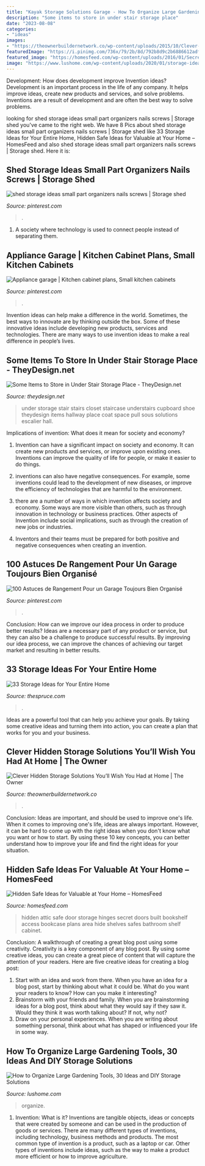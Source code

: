 ```yaml
---
title: "Kayak Storage Solutions Garage - How To Organize Large Gardening Tools, 30 Ideas And Diy Storage Solutions"
description: "Some items to store in under stair storage place"
date: "2023-08-08"
categories:
- "ideas"
images:
- "https://theownerbuildernetwork.co/wp-content/uploads/2015/10/Clever-Hidden-Storage-09.jpg"
featuredImage: "https://i.pinimg.com/736x/79/2b/8d/792b8d9c2b6886612adf701221f8b2eb.jpg"
featured_image: "https://homesfeed.com/wp-content/uploads/2016/01/Secret-safe-behind-built-in-shelves-or-cabinets.jpg"
image: "https://www.lushome.com/wp-content/uploads/2020/01/storage-ideas-gadening-tools-19.jpg"
---
```



Development: How does development improve Invention ideas?
Development is an important process in the life of any company. It helps improve ideas, create new products and services, and solve problems. Inventions are a result of development and are often the best way to solve problems.

	

		
looking for shed storage ideas small part organizers nails screws | Storage shed you've came to the right web. We have 8 Pics about shed storage ideas small part organizers nails screws | Storage shed like 33 Storage Ideas for Your Entire Home, Hidden Safe Ideas for Valuable at Your Home – HomesFeed and also shed storage ideas small part organizers nails screws | Storage shed. Here it is:
		
    
## Shed Storage Ideas Small Part Organizers Nails Screws | Storage Shed

<img loading=lazy src="https://i.pinimg.com/736x/ae/7c/6b/ae7c6b854e0fc11dce991d4523c05e5d.jpg" onerror="this.onerror=null;this.src='https://tse2.mm.bing.net/th?id=OIP.tYa8Hox1Erzukk1q2L64-QHaLJ&amp;pid=15.1';" alt="shed storage ideas small part organizers nails screws | Storage shed">

_Source: pinterest.com_

>. 

	

1. A society where technology is used to connect people instead of separating them.

    
## Appliance Garage | Kitchen Cabinet Plans, Small Kitchen Cabinets

<img loading=lazy src="https://i.pinimg.com/736x/52/68/6c/52686c37ae829fc3c2b140cc3041e06d--corner-cabinets-transitional-kitchen.jpg" onerror="this.onerror=null;this.src='https://tse2.mm.bing.net/th?id=OIP.ojmgKRyR5nhwlZfsn0jsTQHaLI&amp;pid=15.1';" alt="Appliance garage | Kitchen cabinet plans, Small kitchen cabinets">

_Source: pinterest.com_

>. 

	

Invention ideas can help make a difference in the world. Sometimes, the best ways to innovate are by thinking outside the box. Some of these innovative ideas include developing new products, services and technologies. There are many ways to use invention ideas to make a real difference in people’s lives.

    
## Some Items To Store In Under Stair Storage Place - TheyDesign.net

<img loading=lazy src="http://theydesign.net/wp-content/uploads/2017/07/25-best-ideas-about-under-stair-storage-on-pinterest-stair-with-regard-to-under-stair-storage-some-items-to-store-in-under-stair-storage-place.jpg" onerror="this.onerror=null;this.src='https://tse3.mm.bing.net/th?id=OIP.zEi9YI_9rmTygWIOjmjWngHaLI&amp;pid=15.1';" alt="Some Items to Store in Under Stair Storage Place - TheyDesign.net">

_Source: theydesign.net_

>under storage stair stairs closet staircase understairs cupboard shoe theydesign items hallway place coat space pull sous solutions escalier hall. 

	

Implications of invention: What does it mean for society and economy?
1. Invention can have a significant impact on society and economy. It can create new products and services, or improve upon existing ones. Inventions can improve the quality of life for people, or make it easier to do things.
2. inventions can also have negative consequences. For example, some inventions could lead to the development of new diseases, or improve the efficiency of technologies that are harmful to the environment.

3. there are a number of ways in which invention affects society and economy. Some ways are more visible than others, such as through innovation in technology or business practices. Other aspects of Invention include social implications, such as through the creation of new jobs or industries.

4. Inventors and their teams must be prepared for both positive and negative consequences when creating an invention.

    
## 100 Astuces De Rangement Pour Un Garage Toujours Bien Organisé

<img loading=lazy src="https://i.pinimg.com/736x/79/2b/8d/792b8d9c2b6886612adf701221f8b2eb.jpg" onerror="this.onerror=null;this.src='https://tse3.mm.bing.net/th?id=OIP.6NtEXBQ4OQBUqA1VC1o1XgHaJ6&amp;pid=15.1';" alt="100 Astuces de Rangement Pour un Garage Toujours Bien Organisé">

_Source: pinterest.com_

>. 

	

Conclusion: How can we improve our idea process in order to produce better results?
Ideas are a necessary part of any product or service, but they can also be a challenge to produce successful results. By improving our idea process, we can improve the chances of achieving our target market and resulting in better results.

    
## 33 Storage Ideas For Your Entire Home

<img loading=lazy src="https://fthmb.tqn.com/u24MGTnnyBlJiWqhzXjtMxYKpa4=/680x1016/filters:fill(auto,1)/DSC_0603-copy-5935c5d73df78c08abd46754.jpg" onerror="this.onerror=null;this.src='https://tse4.mm.bing.net/th?id=OIP.Q_1m2-y0l8B4IEv42kRT7wHaLE&amp;pid=15.1';" alt="33 Storage Ideas for Your Entire Home">

_Source: thespruce.com_

>. 

	

Ideas are a powerful tool that can help you achieve your goals. By taking some creative ideas and turning them into action, you can create a plan that works for you and your business.

    
## Clever Hidden Storage Solutions You’ll Wish You Had At Home | The Owner

<img loading=lazy src="https://theownerbuildernetwork.co/wp-content/uploads/2015/10/Clever-Hidden-Storage-09.jpg" onerror="this.onerror=null;this.src='https://tse1.mm.bing.net/th?id=OIP.I6fdIO2U1GeJB8iYmqlanQHaJ4&amp;pid=15.1';" alt="Clever Hidden Storage Solutions You’ll Wish You Had at Home | The Owner">

_Source: theownerbuildernetwork.co_

>. 

	

Conclusion: Ideas are important, and should be used to improve one's life.
When it comes to improving one's life, ideas are always important. However, it can be hard to come up with the right ideas when you don't know what you want or how to start. By using these 10 key concepts, you can better understand how to improve your life and find the right ideas for your situation.

    
## Hidden Safe Ideas For Valuable At Your Home – HomesFeed

<img loading=lazy src="https://homesfeed.com/wp-content/uploads/2016/01/Secret-safe-behind-built-in-shelves-or-cabinets.jpg" onerror="this.onerror=null;this.src='https://tse3.mm.bing.net/th?id=OIP.72WVaEPc_54i3DZOjoZBAQHaJ4&amp;pid=15.1';" alt="Hidden Safe Ideas for Valuable at Your Home – HomesFeed">

_Source: homesfeed.com_

>hidden attic safe door storage hinges secret doors built bookshelf access bookcase plans area hide shelves safes bathroom shelf cabinet. 

	

Conclusion: A walkthrough of creating a great blog post using some creativity.
Creativity is a key component of any blog post. By using some creative ideas, you can create a great piece of content that will capture the attention of your readers. Here are five creative ideas for creating a blog post: 
1. Start with an idea and work from there. When you have an idea for a blog post, start by thinking about what it could be. What do you want your readers to know? How can you make it interesting? 
2. Brainstorm with your friends and family. When you are brainstorming ideas for a blog post, think about what they would say if they saw it. Would they think it was worth talking about? If not, why not? 
3. Draw on your personal experiences. When you are writing about something personal, think about what has shaped or influenced your life in some way.

    
## How To Organize Large Gardening Tools, 30 Ideas And DIY Storage Solutions

<img loading=lazy src="https://www.lushome.com/wp-content/uploads/2020/01/storage-ideas-gadening-tools-19.jpg" onerror="this.onerror=null;this.src='https://tse3.mm.bing.net/th?id=OIP.E3o1e7CZR5NpChrnMiQJfwHaJ3&amp;pid=15.1';" alt="How to Organize Large Gardening Tools, 30 Ideas and DIY Storage Solutions">

_Source: lushome.com_

>organize. 

	

1. Invention: What is it?
Inventions are tangible objects, ideas or concepts that were created by someone and can be used in the production of goods or services. There are many different types of inventions, including technology, business methods and products. The most common type of invention is a product, such as a laptop or car. Other types of inventions include ideas, such as the way to make a product more efficient or how to improve agriculture.

